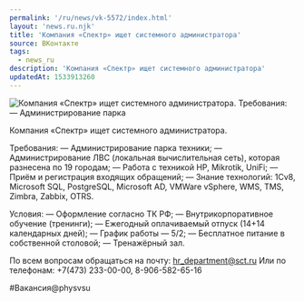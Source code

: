 ```yaml
---
permalink: '/ru/news/vk-5572/index.html'
layout: 'news.ru.njk'
title: 'Компания «Спектр» ищет системного администратора'
source: ВКонтакте
tags:
  - news_ru
description: 'Компания «Спектр» ищет системного администратора'
updatedAt: 1533913260
---
```

![Компания «Спектр» ищет системного администратора. Требования: — Администрирование парка](https://sun9-34.userapi.com/impf/c834202/v834202897/165cae/SoUDu7DQ8ck.jpg?size=900x600&quality=96&proxy=1&sign=054e787d6c15ab7a8005e4bad59f9079&c_uniq_tag=MyRk11p1FeSFW3O3RxaEUQ-EiemQ-5983dtbHG_xtHE&type=album)

Компания «Спектр» ищет системного администратора.

Требования:
— Администрирование парка техники;
— Администрирование ЛВС (локальная вычислительная сеть), которая разнесена по 19 городам;
— Работа с техникой HP, Mikrotik, UniFi;
— Приём и регистрация входящих обращений;
— Знание технологий: 1Cv8, Microsoft SQL, PostgreSQL, Microsoft AD, VMWare vSphere, WMS, TMS, Zimbra, Zabbix, OTRS.

Условия:
— Оформление согласно ТК РФ;
— Внутрикорпоративное обучение (тренинги);
— Ежегодный оплачиваемый отпуск (14+14 календарных дней);
— График работы — 5/2;
— Бесплатное питание в собственной столовой;
— Тренажёрный зал.

По всем вопросам обращаться на почту: hr_department@sct.ru
Или по телефонам: +7(473) 233-00-00, 8-906-582-65-16

#Вакансия@physvsu
